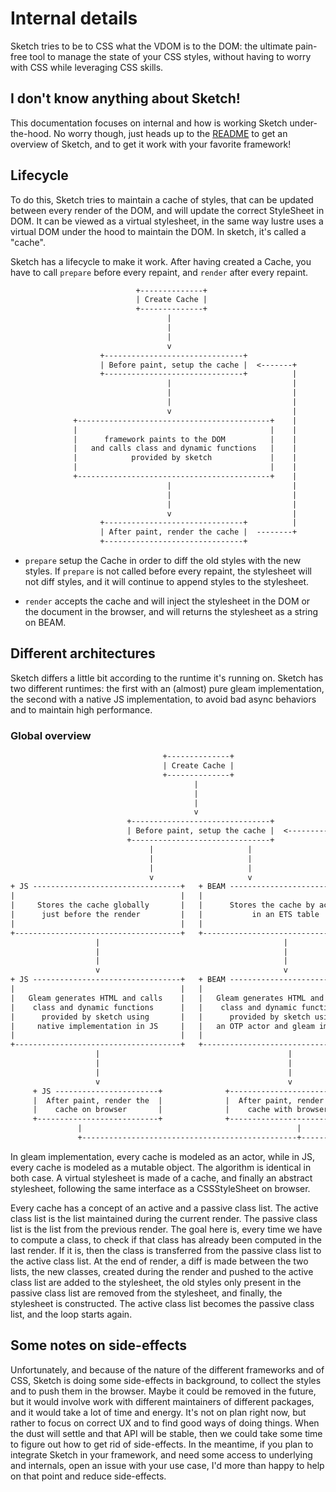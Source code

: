 # Internal details

Sketch tries to be to CSS what the VDOM is to the DOM: the ultimate pain-free
tool to manage the state of your CSS styles, without having to worry with CSS
while leveraging CSS skills.

## I don't know anything about Sketch!

This documentation focuses on internal and how is working Sketch under-the-hood.
No worry though, just heads up to the [README](https://hexdocs.pm/sketch) to get
an overview of Sketch, and to get it work with your favorite framework!

## Lifecycle

To do this, Sketch tries to maintain a cache of styles, that can be updated
between every render of the DOM, and will update the correct StyleSheet in DOM.
It can be viewed as a virtual stylesheet, in the same way lustre uses a virtual
DOM under the hood to maintain the DOM. In sketch, it's called a "cache".

Sketch has a lifecycle to make it work. After having created a Cache, you have
to call `prepare` before every repaint, and `render` after every repaint.

```txt
                            +--------------+
                            | Create Cache |
                            +--------------+
                                   |
                                   |
                                   |
                                   v
                    +-------------------------------+
                    | Before paint, setup the cache |  <-------+
                    +-------------------------------+          |
                                   |                           |
                                   |                           |
                                   |                           |
                                   v                           |
              +-------------------------------------------+    |
              |                                           |    |
              |      framework paints to the DOM          |    |
              |   and calls class and dynamic functions   |    |
              |            provided by sketch             |    |
              |                                           |    |
              +-------------------------------------------+    |
                                   |                           |
                                   |                           |
                                   |                           |
                                   v                           |
                    +-------------------------------+          |
                    | After paint, render the cache |  --------+
                    +-------------------------------+
```

- `prepare` setup the Cache in order to diff the old styles with the new styles.
  If `prepare` is not called before every repaint, the stylesheet will not diff
  styles, and it will continue to append styles to the stylesheet.

- `render` accepts the cache and will inject the stylesheet in the DOM or the
  document in the browser, and will returns the stylesheet as a string on BEAM.

## Different architectures

Sketch differs a little bit according to the runtime it's running on. Sketch has
two different runtimes: the first with an (almost) pure gleam implementation,
the second with a native JS implementation, to avoid bad async behaviors and to
maintain high performance.

### Global overview

```txt
                                  +--------------+
                                  | Create Cache |
                                  +--------------+
                                         |
                                         |
                                         |
                                         v
                          +-------------------------------+
                          | Before paint, setup the cache |  <----------------------+
                          +-------------------------------+                         |
                               |                     |                              |
                               |                     |                              |
                               |                     |                              |
                               v                     v                              |
+ JS ---------------------------------+   + BEAM ------------------------------+    |
|                                     |   |                                    |    |
|     Stores the cache globally       |   |      Stores the cache by actor     |    |
|      just before the render         |   |           in an ETS table          |    |
|                                     |   |                                    |    |
+-------------------------------------+   +------------------------------------+    |
                   |                                         |                      |
                   |                                         |                      |
                   |                                         |                      |
                   v                                         v                      |
+ JS ---------------------------------+   + BEAM ------------------------------+    |
|                                     |   |                                    |    |
|   Gleam generates HTML and calls    |   |   Gleam generates HTML and calls   |    |
|    class and dynamic functions      |   |    class and dynamic functions     |    |
|      provided by sketch using       |   |      provided by sketch using      |    |
|     native implementation in JS     |   |   an OTP actor and gleam implem    |    |
|                                     |   |                                    |    |
+-------------------------------------+   +------------------------------------+    |
                   |                                          |                     |
                   |                                          |                     |
                   |                                          |                     |
                   v                                          v                     |
     + JS -----------------------+              +---------------------------+       |
     |  After paint, render the  |              |  After paint, render the  |       |
     |    cache on browser       |              |    cache with browser     |       |
     +---------------------------+              +---------------------------+       |
               |                                                |                   |
               +------------------------------------------------+-------------------+
```

In gleam implementation, every cache is modeled as an actor, while in JS, every
cache is modeled as a mutable object. The algorithm is identical in both case. A
virtual stylesheet is made of a cache, and finally an abstract stylesheet,
following the same interface as a CSSStyleSheet on browser.

Every cache has a concept of an active and a passive class list. The active
class list is the list maintained during the current render. The passive class
list is the list from the previous render. The goal here is, every time we have
to compute a class, to check if that class has already been computed in the last
render. If it is, then the class is transferred from the passive class list to
the active class list. At the end of render, a diff is made between the two
lists, the new classes, created during the render and pushed to the active class
list are added to the stylesheet, the old styles only present in the passive
class list are removed from the stylesheet, and finally, the stylesheet is
constructed. The active class list becomes the passive class list, and the loop
starts again.

## Some notes on side-effects

Unfortunately, and because of the nature of the different frameworks and of CSS,
Sketch is doing some side-effects in background, to collect the styles and to
push them in the browser. Maybe it could be removed in the future, but it would
involve work with different maintainers of different packages, and it would take
a lot of time and energy. It's not on plan right now, but rather to focus on
correct UX and to find good ways of doing things. When the dust will settle and
that API will be stable, then we could take some time to figure out how to get
rid of side-effects. In the meantime, if you plan to integrate Sketch in your
framework, and need some access to underlying and internals, open an issue with
your use case, I'd more than happy to help on that point and reduce
side-effects.
